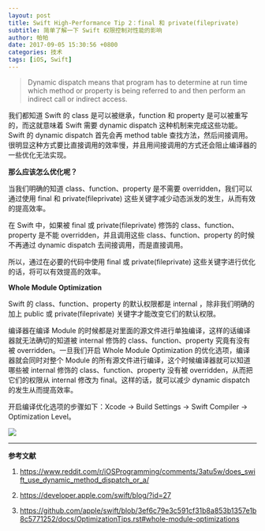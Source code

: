 ```yaml
---
layout: post 
title: Swift High-Performance Tip 2：final 和 private(fileprivate)
subtitle: 简单了解一下 Swift 权限控制对性能的影响 
author: 帕帕
date: 2017-09-05 15:30:56 +0800
categories: 技术
tags: [iOS, Swift]
---
```


> Dynamic dispatch means that program has to determine at run time which method or property is being referred to and then perform an indirect call or indirect access.

我们都知道 Swift 的 class 是可以被继承，function 和 property 是可以被重写的，而这就意味着 Swift 需要 dynamic dispatch 这种机制来完成这些功能。Swift 的 dynamic dispatch 首先会再 method table 查找方法，然后间接调用。很明显这种方式要比直接调用的效率慢，并且用间接调用的方式还会阻止编译器的一些优化无法实现。

**那么应该怎么优化呢？**

当我们明确的知道 class、function、property 是不需要 overridden，我们可以通过使用 final 和 private(fileprivate) 这些关键字减少动态派发的发生，从而有效的提高效率。

在 Swift 中，如果被 final 或 private(fileprivate) 修饰的 class、function、property 是不能 overridden，并且调用这些 class、function、property 的时候不再通过 dynamic dispatch 去间接调用，而是直接调用。

所以，通过在必要的代码中使用 final 或 private(fileprivate) 这些关键字进行优化的话，将可以有效提高的效率。

**Whole Module Optimization**

Swift 的 class、function、property 的默认权限都是 internal ，除非我们明确的加上 public 或 private(fileprivate) 关键字才能改变它们的默认权限。

编译器在编译 Module 的时候都是对里面的源文件进行单独编译，这样的话编译器就无法确切的知道被 internal 修饰的 class、function、property 究竟有没有被 overridden。一旦我们开启 Whole Module Optimization 的优化选项，编译器就会同时对整个 Module 的所有源文件进行编译，这个时候编译器就可以知道哪些被 internal 修饰的 class、function、property 没有被 overridden，从而把它们的权限从 internal 修改为 final。这样的话，就可以减少 dynamic dispatch 的发生从而提高效率。

开启编译优化选项的步骤如下：Xcode -> Build Settings -> Swift Compiler -> Optimization Level。

![](http://i.imgur.com/0AxWEVA.jpg)

---

**参考文献**

1. https://www.reddit.com/r/iOSProgramming/comments/3atu5w/does_swift_use_dynamic_method_dispatch_or_a/

2. https://developer.apple.com/swift/blog/?id=27

3. https://github.com/apple/swift/blob/3ef6c79e3c591cf31b8a853b1357e1b8c5771252/docs/OptimizationTips.rst#whole-module-optimizations

